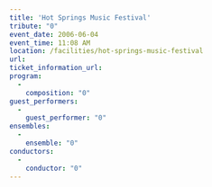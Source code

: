 ```yaml
---
title: 'Hot Springs Music Festival'
tribute: "0"
event_date: 2006-06-04
event_time: 11:08 AM
location: /facilities/hot-springs-music-festival
url: 
ticket_information_url: 
program: 
  -
    composition: "0"
guest_performers: 
  -
    guest_performer: "0"
ensembles: 
  -
    ensemble: "0"
conductors: 
  -
    conductor: "0"
---
```

